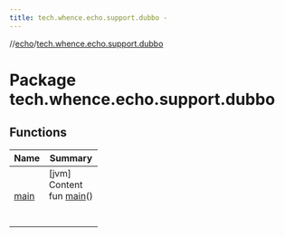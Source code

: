 ```yaml
---
title: tech.whence.echo.support.dubbo -
---
```

//[echo](../index.md)/[tech.whence.echo.support.dubbo](index.md)



# Package tech.whence.echo.support.dubbo  


## Functions  
  
|  Name|  Summary| 
|---|---|
| [main](main.md)| [jvm]  <br>Content  <br>fun [main](main.md)()  <br><br><br>

